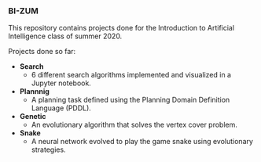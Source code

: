 ### BI-ZUM
This repository contains projects done for the Introduction to Artificial Intelligence class of summer 2020.

Projects done so far:
- __Search__
	- 6 different search algorithms implemented and visualized in a Jupyter notebook.
- __Plannnig__
	- A planning task defined using the Planning Domain Definition Language (PDDL).
- __Genetic__
    - An evolutionary algorithm that solves the vertex cover problem.
- __Snake__
    - A neural network evolved to play the game snake using evolutionary strategies.
